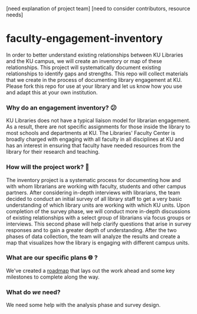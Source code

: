 [need explanation of project team]
[need to consider contributors, resource needs]

# faculty-engagement-inventory
In order to better understand existing relationships between KU Libraries and the KU campus, we will create an inventory or map of these relationships. This project will systematically document existing relationships to identify gaps and strengths. This repo will collect materials that we create in the process of documenting library engagement at KU. Please fork this repo for use at your library and let us know how you use and adapt this at your own institution.

### Why do an engagement inventory? :confused: ###

KU Libraries does not have a typical liaison model for librarian engagement. As a result, there are not specific assignments for those inside the library to most schools and departments at KU. The Libraries' Faculty Center is broadly charged with engaging with all faculty in all disciplines at KU and has an interest in ensuring that faculty have needed resources from the library for their research and teaching.

### How will the project work? :construction_worker: ###

The inventory project is a systematic process for documenting how and with whom librarians are working with faculty, students and other campus partners. After considering in-depth interviews with librarians, the team decided to conduct an initial survey of all library staff to get a very basic understanding of which library units are working with which KU units. Upon completion of the survey phase, we will conduct more in-depth discussions of existing relationships with a select group of librarians via focus groups or interviews. This second phase will help clarify questions that arise in survey responses and to gain a greater depth of understanding. After the two phases of data collection, the team will analyze the results and create a map that visualizes how the library is engaging with different campus units.

### What are our specific plans :globe_with_meridians: ? 

We've created a <a href="https://github.com/michaelpeper/faculty-engagement-inventory/blob/master/roadmap.md">roadmap</a> that lays out the work ahead and some key milestones to complete along the way.

### What do *we* need? ###

We need some help with the analysis phase and survey design.
